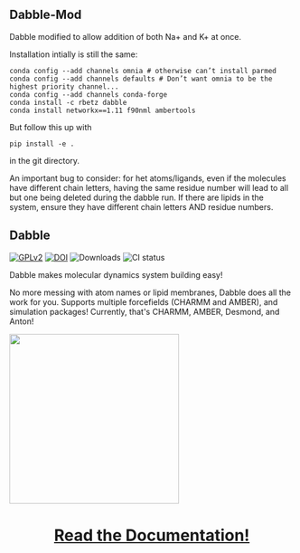 ## Dabble-Mod ##
Dabble modified to allow addition of both Na+ and K+ at once.

Installation intially is still the same:

```
conda config --add channels omnia # otherwise can’t install parmed
conda config --add channels defaults # Don’t want omnia to be the highest priority channel...
conda config --add channels conda-forge
conda install -c rbetz dabble
conda install networkx==1.11 f90nml ambertools
```

But follow this up with

`pip install -e .`

in the git directory.

An important bug to consider: for het atoms/ligands, even if the molecules have different chain letters, having the same residue number will lead to all but one being deleted during the dabble run. If there are lipids in the system, ensure they have different chain letters AND residue numbers.

## Dabble ##
[![GPLv2](https://img.shields.io/github/license/drorlab/dabble.svg)](http://www.gnu.org/licenses/old-licenses/gpl-2.0.en.html)
[![DOI](https://zenodo.org/badge/29268375.svg)](https://zenodo.org/badge/latestdoi/29268375)
![Downloads](https://anaconda.org/rbetz/dabble/badges/downloads.svg)
![CI status](https://img.shields.io/travis/Eigenstate/dabble.svg)

Dabble makes molecular dynamics system building easy!

No more messing with atom names or lipid membranes, Dabble does all the work for you.
Supports multiple forcefields (CHARMM and AMBER), and simulation packages! Currently,
that's CHARMM, AMBER, Desmond, and Anton!

[<img src="http://dabble.robinbetz.com/_images/dabblebox.png" width="300px">](http://dabble.robinbetz.com)

# <center> [Read the Documentation!](http://dabble.robinbetz.com) </center>

